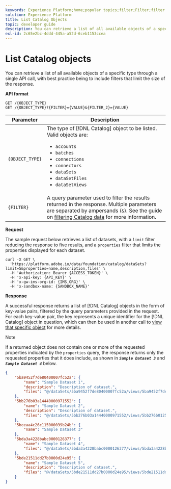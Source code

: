 ```yaml
---
keywords: Experience Platform;home;popular topics;filter;Filter;filter data;Filter data
solution: Experience Platform
title: List Catalog Objects
topic: developer guide
description: You can retrieve a list of all available objects of a specific type through a single API call, with best practice being to include filters that limit the size of the response.
exl-id: 2c65e2bc-4ddd-445a-a52d-6ceb1153ccea
---
```

# List Catalog objects

You can retrieve a list of all available objects of a specific type through a single API call, with best practice being to include filters that limit the size of the response.

**API format**

```http
GET /{OBJECT_TYPE}
GET /{OBJECT_TYPE}?{FILTER}={VALUE}&{FILTER_2}={VALUE}
```

| Parameter | Description |
| --- | --- |
| `{OBJECT_TYPE}` | The type of [!DNL Catalog] object to be listed. Valid objects are: <ul><li>`accounts`</li><li>`batches`</li><li>`connections`</li><li>`connectors`</li><li>`dataSets`</li><li>`dataSetFiles`</li><li>`dataSetViews`</li></ul> |
| `{FILTER}` | A query parameter used to filter the results returned in the response. Multiple parameters are separated by ampersands (`&`). See the guide on [filtering Catalog data](filter-data.md) for more information. |

**Request**

The sample request below retrieves a list of datasets, with a `limit` filter reducing the response to five results, and a `properties` filter that limits the properties displayed for each dataset.

```shell
curl -X GET \
  'https://platform.adobe.io/data/foundation/catalog/dataSets?limit=5&properties=name,description,files' \
  -H 'Authorization: Bearer {ACCESS_TOKEN}' \
  -H 'x-api-key: {API_KEY}' \
  -H 'x-gw-ims-org-id: {IMS_ORG}' \
  -H 'x-sandbox-name: {SANDBOX_NAME}'
```

**Response**

A successful response returns a list of [!DNL Catalog] objects in the form of key-value pairs, filtered by the query parameters provided in the request. For each key-value pair, the key represents a unique identifier for the [!DNL Catalog] object in question, which can then be used in another call to [view that specific object](look-up-object.md) for more details.

>[!NOTE]
>
>If a returned object does not contain one or more of the requested properties indicated by the `properties` query, the response returns only the requested properties that it does include, as shown in ***`Sample Dataset 3`*** and ***`Sample Dataset 4`*** below.

```json
{
    "5ba9452f7de80400007fc52a": {
        "name": "Sample Dataset 1",
        "description": "Description of dataset.",
        "files": "@/dataSets/5ba9452f7de80400007fc52a/views/5ba9452f7de80400007fc52b/files"
    },
    "5bb276b03a14440000971552": {
        "name": "Sample Dataset 2",
        "description": "Description of dataset.",
        "files": "@/dataSets/5bb276b03a14440000971552/views/5bb276b01250b012f9acc75b/files"
    },
    "5bceaa4c26c115000039b24b": {
        "name": "Sample Dataset 3"
    },
    "5bda3a4228babc0000126377": {
        "name": "Sample Dataset 4",
        "files": "@/dataSets/5bda3a4228babc0000126377/views/5bda3a4228babc0000126378/files"
    },
    "5bde21511dd27b0000d24e95": {
        "name": "Sample Dataset 5",
        "description": "Description of dataset.",
        "files": "@/dataSets/5bde21511dd27b0000d24e95/views/5bde21511dd27b0000d24e96/files"
    }
}
```
